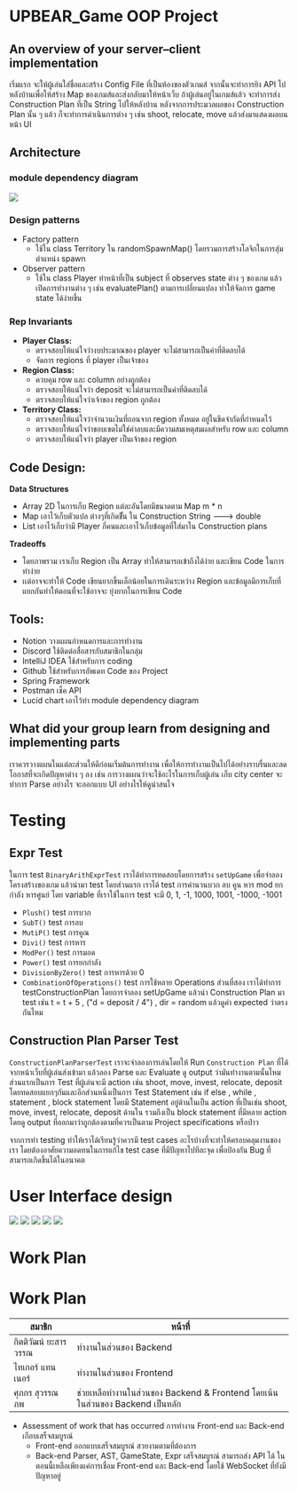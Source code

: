 # **UPBEAR_Game OOP Project**

## **An overview of your server–client implementation**

เริ่มแรก จะให้ผู้เล่นใส่ชื่อและสร้าง Config File ที่เป็นห้องของตัวเกมส์ จากนั้นจะทำการยิง API ไปหลังบ้านเพื่อให้สร้าง Map ของเกมส์และส่งกลับมาให้หน้าเว็บ ถ้าผู้เล่นอยู่ในเกมส์แล้ว จะทำการส่ง Construction Plan ที่เป็น String ไปให้หลังบ้าน หลังจากการประมวลผลของ Construction Plan นั้น ๆ แล้ว ก็จะทำการดำเนินการต่าง ๆ เช่น shoot, relocate, move แล้วส่งมาแสดงผลบนหน้า UI

## **Architecture**

### **module dependency diagram**

![](Blank_diagram.png)

### **Design patterns**

- Factory pattern
  - ใช้ใน class Territory ใน randomSpawnMap() โดยรวมการสร้างโลจิกในการสุ่มตำแหน่ง spawn
- Observer pattern
  - ใช้ใน class Player ทำหน้าที่เป็น subject ที่ observes state ต่าง ๆ ของเกม แล้วเปิดการทำงานต่าง ๆ เช่น evaluatePlan() ตามการเปลี่ยนแปลง ทำให้จัดการ game state ได้ง่ายขึ้น

### **Rep Invariants**

- **Player Class:**
  - ตรวจสอบให้แน่ใจว่างบประมาณของ player จะไม่สามารถเป็นค่าที่ติดลบได้
  - จัดการ regions ที่ player เป็นเจ้าของ
- **Region Class:**
  - ควบคุม row และ column อย่างถูกต้อง
  - ตรวจสอบให้แน่ใจว่า deposit จะไม่สามารถเป็นค่าที่ติดลบได้
  - ตรวจสอบให้แน่ใจว่าเจ้าของ region ถูกต้อง
- **Territory Class:**
  - ตรวจสอบให้แน่ใจว่าจำนวนเงินที่ถอนจาก region ทั้งหมด อยู่ในขีดจำกัดที่กำหนดไว้
  - ตรวจสอบให้แน่ใจว่าขอบเขตไม่ใช่ค่าลบและมีความสมเหตุสมผลสำหรับ row และ column
  - ตรวจสอบให้แน่ใจว่า player เป็นเจ้าของ region

## **Code Design:**

**Data Structures**

- Array 2D ในการเก็บ Region แต่ละอันโดยมีขนาดตาม Map m \* n
- Map เอาไว้เก็บตัวแปล ต่างๆที่เกิดขึั้น ใน Construction String ———> double
- List เอาไว้เก็บว่ามี Player กี่คนและเอาไว้เก็บข้อมูลที่ใส่มาใน Construction plans

**Tradeoffs**

- โดยภาพรวม เราเก็บ Region เป็น Array ทำให้สามารถเข้าถึงได้ง่าย และเขียน Code ในการทำง่าย
- เเต่อาจจะทำให้ Code เขียนยากขี้นเล็กน้อยในการเดินระหว่าง Region และข้อมูลมีการเก็บที่แยกกันทำให้ตอนที่จะใช้อาจจะ ยุ่งยากในการเขียน Code

## **Tools:**

- Notion วางแผนกำหนดการและการทำงาน
- Discord ใช้ติดต่อสื่อสารกับสมาชิกในกลุ่ม
- IntelliJ IDEA ใช้สำหรับการ coding
- Github ใช้สำหรับการอัพเดท Code ของ Project
- Spring Framework
- Postman เช็ค API
- Lucid chart เอาไว้ทำ module dependency diagram

## **What did your group learn from designing and implementing parts**

เราควรวางแผนในแต่ละส่วนให้ดีก่อนเริ่มต้นการทำงาน เพื่อให้การทำงานเป็นไปได้อย่างราบรื่นและลดโอกาสที่จะเกิดปัญหาต่าง ๆ ลง เช่น การวางแผนว่าจะใช้อะไรในการเก็บผู้เล่น เก็บ city center จะทำการ Parse อย่างไร จะออกแบบ UI อย่างไรให้ดูน่าสนใจ

# **Testing**

## Expr Test

ในการ test `BinaryArithExprTest` เราได้ทำการทดสอบโดยการสร้าง `setUpGame` เพื่อจำลองโครงสร้างของเกม แล้วนำมา test โดยส่วนแรก เราได้ test การคำนวนบวก ลบ คูน หาร mod ยกกำลัง หารศูนย์
โดย variable ที่เราใช้ในการ test จะมี 0, 1, -1, 1000, 1001, -1000, -1001

- `Plush()` test การบวก
- `SubT()` test การลบ
- `MutiP()` test การคูณ
- `Divi()` test การหาร
- `ModPer()` test การมอด
- `Power()` test การยกกำลัง
- `DivisionByZero()` test การหารด้วย 0
- `CombinationOfOperations()` test การใช้หลาย Operations
  ส่วนที่สอง เราได้ทำการ testConstructionPlan โดยการจำลอง setUpGame แล้วนำ Construction Plan มา test เช่น t = t + 5 , ("d = deposit / 4") , dir = random แล้วดูค่า expected ว่าตรงกันไหม

## Construction Plan Parser Test

`ConstructionPlanParserTest` เราจะจำลองการเล่นโดยให้ Run `Construction Plan` ที่ได้จากหน้าเว็บที่ผู้เล่นส่งเข้ามา แล้วลอง Parse และ Evaluate ดู output ว่ามันทำงานตามนั้นไหม
ส่วนแรกเป็นการ Test ที่ผู้เล่นจะมี action เช่น shoot, move, invest, relocate, deposit โดยทดสอบแยกๆกันและอีกส่วนหนึ่งเป็นการ Test Statement เช่น if else , while , statement , block statement โดยมี Statement อยู่ด้านในเป็น action ที่เป็นเช่น shoot, move, invest, relocate, deposit ด้านใน รวมถึงเป็น block statement ที่มีหลาย action โดยดู output ที่ออกมาว่าถูกต้องตามที่ควรเป็นตาม Project specifications หรือป่าว

จากการทำ testing ทำให้เราได้เรียนรู้ว่าควรมี test cases อะไรบ้างที่จะทำให้ครอบคลุมงานของเรา โดยต้องอาศัยความอดทนในการแก้ไข test case ที่มีปัญหาไปทีละจุด เพื่อป้องกัน Bug ที่สามารถเกิดขึ้นได้ในอนาคต

# **User Interface design**

![](ui_pic/main_menu.png)
![](ui_pic/instruction.png)
![](ui_pic/config.png)
![](ui_pic/game1.png)
![](ui_pic/game2.png)

# **Work Plan**

# **Work Plan**

| สมาชิก               | หน้าที่                                                                      |
| -------------------- | ---------------------------------------------------------------------------- |
| กิตติวัฒน์ ยะสารวรรณ | ทำงานในส่วนของ Backend                                                       |
| ไทเกอร์ แทนเนอร์     | ทำงานในส่วนของ Frontend                                                      |
| ศุภกร สุวรรณภพ       | ช่วยเหลือทำงานในส่วนของ Backend & Frontend โดยเน้นในส่วนของ Backend เป็นหลัก |

- Assessment of work that has occurred
  การทำงาน Front-end และ Back-end เกือบเสร็จสมบูรณ์
  - Front-end ออกแบบเสร็จสมบูรณ์ สวยงามตามที่ต้องการ
  - Back-end Parser, AST, GameState, Expr เสร็จสมบูรณ์ สามารถส่ง API ได้
  ในตอนนี้เหลือเพียงแค่การเชื่อม Front-end และ Back-end โดยใช้ WebSocket ที่ยังมีปัญหาอยู่
